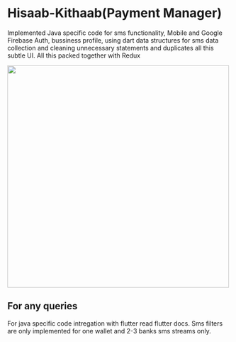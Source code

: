 # Hisaab-Kithaab(Payment Manager)

Implemented Java specific code for sms functionality, Mobile and Google Firebase Auth, bussiness profile, using dart data structures for sms data collection and cleaning unnecessary statements and duplicates all this subtle UI.
All this packed together with Redux


<img height="500" src="https://user-images.githubusercontent.com/45196516/81907057-d2cdb480-95e4-11ea-8cb8-f128d75c796b.jpg">


## For any queries 
For java specific code intregation with flutter read flutter docs.
Sms filters are only implemented for one wallet and 2-3 banks sms streams only.


